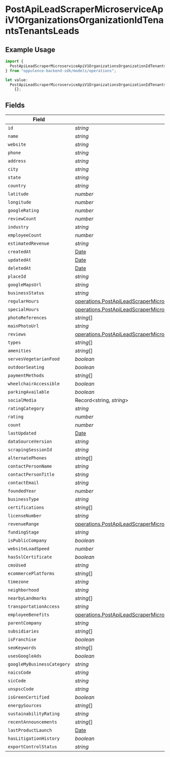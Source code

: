 # PostApiLeadScraperMicroserviceApiV1OrganizationsOrganizationIdTenantsTenantsLeads

## Example Usage

```typescript
import {
  PostApiLeadScraperMicroserviceApiV1OrganizationsOrganizationIdTenantsTenantsLeads,
} from "oppulence-backend-sdk/models/operations";

let value:
  PostApiLeadScraperMicroserviceApiV1OrganizationsOrganizationIdTenantsTenantsLeads =
    {};
```

## Fields

| Field                                                                                                                                                                                                                                | Type                                                                                                                                                                                                                                 | Required                                                                                                                                                                                                                             | Description                                                                                                                                                                                                                          |
| ------------------------------------------------------------------------------------------------------------------------------------------------------------------------------------------------------------------------------------ | ------------------------------------------------------------------------------------------------------------------------------------------------------------------------------------------------------------------------------------ | ------------------------------------------------------------------------------------------------------------------------------------------------------------------------------------------------------------------------------------ | ------------------------------------------------------------------------------------------------------------------------------------------------------------------------------------------------------------------------------------ |
| `id`                                                                                                                                                                                                                                 | *string*                                                                                                                                                                                                                             | :heavy_minus_sign:                                                                                                                                                                                                                   | N/A                                                                                                                                                                                                                                  |
| `name`                                                                                                                                                                                                                               | *string*                                                                                                                                                                                                                             | :heavy_minus_sign:                                                                                                                                                                                                                   | N/A                                                                                                                                                                                                                                  |
| `website`                                                                                                                                                                                                                            | *string*                                                                                                                                                                                                                             | :heavy_minus_sign:                                                                                                                                                                                                                   | N/A                                                                                                                                                                                                                                  |
| `phone`                                                                                                                                                                                                                              | *string*                                                                                                                                                                                                                             | :heavy_minus_sign:                                                                                                                                                                                                                   | N/A                                                                                                                                                                                                                                  |
| `address`                                                                                                                                                                                                                            | *string*                                                                                                                                                                                                                             | :heavy_minus_sign:                                                                                                                                                                                                                   | N/A                                                                                                                                                                                                                                  |
| `city`                                                                                                                                                                                                                               | *string*                                                                                                                                                                                                                             | :heavy_minus_sign:                                                                                                                                                                                                                   | N/A                                                                                                                                                                                                                                  |
| `state`                                                                                                                                                                                                                              | *string*                                                                                                                                                                                                                             | :heavy_minus_sign:                                                                                                                                                                                                                   | N/A                                                                                                                                                                                                                                  |
| `country`                                                                                                                                                                                                                            | *string*                                                                                                                                                                                                                             | :heavy_minus_sign:                                                                                                                                                                                                                   | N/A                                                                                                                                                                                                                                  |
| `latitude`                                                                                                                                                                                                                           | *number*                                                                                                                                                                                                                             | :heavy_minus_sign:                                                                                                                                                                                                                   | N/A                                                                                                                                                                                                                                  |
| `longitude`                                                                                                                                                                                                                          | *number*                                                                                                                                                                                                                             | :heavy_minus_sign:                                                                                                                                                                                                                   | N/A                                                                                                                                                                                                                                  |
| `googleRating`                                                                                                                                                                                                                       | *number*                                                                                                                                                                                                                             | :heavy_minus_sign:                                                                                                                                                                                                                   | N/A                                                                                                                                                                                                                                  |
| `reviewCount`                                                                                                                                                                                                                        | *number*                                                                                                                                                                                                                             | :heavy_minus_sign:                                                                                                                                                                                                                   | N/A                                                                                                                                                                                                                                  |
| `industry`                                                                                                                                                                                                                           | *string*                                                                                                                                                                                                                             | :heavy_minus_sign:                                                                                                                                                                                                                   | N/A                                                                                                                                                                                                                                  |
| `employeeCount`                                                                                                                                                                                                                      | *number*                                                                                                                                                                                                                             | :heavy_minus_sign:                                                                                                                                                                                                                   | N/A                                                                                                                                                                                                                                  |
| `estimatedRevenue`                                                                                                                                                                                                                   | *string*                                                                                                                                                                                                                             | :heavy_minus_sign:                                                                                                                                                                                                                   | N/A                                                                                                                                                                                                                                  |
| `createdAt`                                                                                                                                                                                                                          | [Date](https://developer.mozilla.org/en-US/docs/Web/JavaScript/Reference/Global_Objects/Date)                                                                                                                                        | :heavy_minus_sign:                                                                                                                                                                                                                   | N/A                                                                                                                                                                                                                                  |
| `updatedAt`                                                                                                                                                                                                                          | [Date](https://developer.mozilla.org/en-US/docs/Web/JavaScript/Reference/Global_Objects/Date)                                                                                                                                        | :heavy_minus_sign:                                                                                                                                                                                                                   | N/A                                                                                                                                                                                                                                  |
| `deletedAt`                                                                                                                                                                                                                          | [Date](https://developer.mozilla.org/en-US/docs/Web/JavaScript/Reference/Global_Objects/Date)                                                                                                                                        | :heavy_minus_sign:                                                                                                                                                                                                                   | N/A                                                                                                                                                                                                                                  |
| `placeId`                                                                                                                                                                                                                            | *string*                                                                                                                                                                                                                             | :heavy_minus_sign:                                                                                                                                                                                                                   | N/A                                                                                                                                                                                                                                  |
| `googleMapsUrl`                                                                                                                                                                                                                      | *string*                                                                                                                                                                                                                             | :heavy_minus_sign:                                                                                                                                                                                                                   | N/A                                                                                                                                                                                                                                  |
| `businessStatus`                                                                                                                                                                                                                     | *string*                                                                                                                                                                                                                             | :heavy_minus_sign:                                                                                                                                                                                                                   | N/A                                                                                                                                                                                                                                  |
| `regularHours`                                                                                                                                                                                                                       | [operations.PostApiLeadScraperMicroserviceApiV1OrganizationsOrganizationIdTenantsTenantsRegularHours](../../models/operations/postapileadscrapermicroserviceapiv1organizationsorganizationidtenantstenantsregularhours.md)[]         | :heavy_minus_sign:                                                                                                                                                                                                                   | N/A                                                                                                                                                                                                                                  |
| `specialHours`                                                                                                                                                                                                                       | [operations.PostApiLeadScraperMicroserviceApiV1OrganizationsOrganizationIdTenantsTenantsSpecialHours](../../models/operations/postapileadscrapermicroserviceapiv1organizationsorganizationidtenantstenantsspecialhours.md)[]         | :heavy_minus_sign:                                                                                                                                                                                                                   | N/A                                                                                                                                                                                                                                  |
| `photoReferences`                                                                                                                                                                                                                    | *string*[]                                                                                                                                                                                                                           | :heavy_minus_sign:                                                                                                                                                                                                                   | N/A                                                                                                                                                                                                                                  |
| `mainPhotoUrl`                                                                                                                                                                                                                       | *string*                                                                                                                                                                                                                             | :heavy_minus_sign:                                                                                                                                                                                                                   | N/A                                                                                                                                                                                                                                  |
| `reviews`                                                                                                                                                                                                                            | [operations.PostApiLeadScraperMicroserviceApiV1OrganizationsOrganizationIdTenantsTenantsReviews](../../models/operations/postapileadscrapermicroserviceapiv1organizationsorganizationidtenantstenantsreviews.md)[]                   | :heavy_minus_sign:                                                                                                                                                                                                                   | N/A                                                                                                                                                                                                                                  |
| `types`                                                                                                                                                                                                                              | *string*[]                                                                                                                                                                                                                           | :heavy_minus_sign:                                                                                                                                                                                                                   | N/A                                                                                                                                                                                                                                  |
| `amenities`                                                                                                                                                                                                                          | *string*[]                                                                                                                                                                                                                           | :heavy_minus_sign:                                                                                                                                                                                                                   | N/A                                                                                                                                                                                                                                  |
| `servesVegetarianFood`                                                                                                                                                                                                               | *boolean*                                                                                                                                                                                                                            | :heavy_minus_sign:                                                                                                                                                                                                                   | N/A                                                                                                                                                                                                                                  |
| `outdoorSeating`                                                                                                                                                                                                                     | *boolean*                                                                                                                                                                                                                            | :heavy_minus_sign:                                                                                                                                                                                                                   | N/A                                                                                                                                                                                                                                  |
| `paymentMethods`                                                                                                                                                                                                                     | *string*[]                                                                                                                                                                                                                           | :heavy_minus_sign:                                                                                                                                                                                                                   | N/A                                                                                                                                                                                                                                  |
| `wheelchairAccessible`                                                                                                                                                                                                               | *boolean*                                                                                                                                                                                                                            | :heavy_minus_sign:                                                                                                                                                                                                                   | N/A                                                                                                                                                                                                                                  |
| `parkingAvailable`                                                                                                                                                                                                                   | *boolean*                                                                                                                                                                                                                            | :heavy_minus_sign:                                                                                                                                                                                                                   | N/A                                                                                                                                                                                                                                  |
| `socialMedia`                                                                                                                                                                                                                        | Record<string, *string*>                                                                                                                                                                                                             | :heavy_minus_sign:                                                                                                                                                                                                                   | N/A                                                                                                                                                                                                                                  |
| `ratingCategory`                                                                                                                                                                                                                     | *string*                                                                                                                                                                                                                             | :heavy_minus_sign:                                                                                                                                                                                                                   | N/A                                                                                                                                                                                                                                  |
| `rating`                                                                                                                                                                                                                             | *number*                                                                                                                                                                                                                             | :heavy_minus_sign:                                                                                                                                                                                                                   | N/A                                                                                                                                                                                                                                  |
| `count`                                                                                                                                                                                                                              | *number*                                                                                                                                                                                                                             | :heavy_minus_sign:                                                                                                                                                                                                                   | N/A                                                                                                                                                                                                                                  |
| `lastUpdated`                                                                                                                                                                                                                        | [Date](https://developer.mozilla.org/en-US/docs/Web/JavaScript/Reference/Global_Objects/Date)                                                                                                                                        | :heavy_minus_sign:                                                                                                                                                                                                                   | N/A                                                                                                                                                                                                                                  |
| `dataSourceVersion`                                                                                                                                                                                                                  | *string*                                                                                                                                                                                                                             | :heavy_minus_sign:                                                                                                                                                                                                                   | N/A                                                                                                                                                                                                                                  |
| `scrapingSessionId`                                                                                                                                                                                                                  | *string*                                                                                                                                                                                                                             | :heavy_minus_sign:                                                                                                                                                                                                                   | N/A                                                                                                                                                                                                                                  |
| `alternatePhones`                                                                                                                                                                                                                    | *string*[]                                                                                                                                                                                                                           | :heavy_minus_sign:                                                                                                                                                                                                                   | N/A                                                                                                                                                                                                                                  |
| `contactPersonName`                                                                                                                                                                                                                  | *string*                                                                                                                                                                                                                             | :heavy_minus_sign:                                                                                                                                                                                                                   | N/A                                                                                                                                                                                                                                  |
| `contactPersonTitle`                                                                                                                                                                                                                 | *string*                                                                                                                                                                                                                             | :heavy_minus_sign:                                                                                                                                                                                                                   | N/A                                                                                                                                                                                                                                  |
| `contactEmail`                                                                                                                                                                                                                       | *string*                                                                                                                                                                                                                             | :heavy_minus_sign:                                                                                                                                                                                                                   | N/A                                                                                                                                                                                                                                  |
| `foundedYear`                                                                                                                                                                                                                        | *number*                                                                                                                                                                                                                             | :heavy_minus_sign:                                                                                                                                                                                                                   | N/A                                                                                                                                                                                                                                  |
| `businessType`                                                                                                                                                                                                                       | *string*                                                                                                                                                                                                                             | :heavy_minus_sign:                                                                                                                                                                                                                   | N/A                                                                                                                                                                                                                                  |
| `certifications`                                                                                                                                                                                                                     | *string*[]                                                                                                                                                                                                                           | :heavy_minus_sign:                                                                                                                                                                                                                   | N/A                                                                                                                                                                                                                                  |
| `licenseNumber`                                                                                                                                                                                                                      | *string*                                                                                                                                                                                                                             | :heavy_minus_sign:                                                                                                                                                                                                                   | N/A                                                                                                                                                                                                                                  |
| `revenueRange`                                                                                                                                                                                                                       | [operations.PostApiLeadScraperMicroserviceApiV1OrganizationsOrganizationIdTenantsTenantsRevenueRange](../../models/operations/postapileadscrapermicroserviceapiv1organizationsorganizationidtenantstenantsrevenuerange.md)           | :heavy_minus_sign:                                                                                                                                                                                                                   | N/A                                                                                                                                                                                                                                  |
| `fundingStage`                                                                                                                                                                                                                       | *string*                                                                                                                                                                                                                             | :heavy_minus_sign:                                                                                                                                                                                                                   | N/A                                                                                                                                                                                                                                  |
| `isPublicCompany`                                                                                                                                                                                                                    | *boolean*                                                                                                                                                                                                                            | :heavy_minus_sign:                                                                                                                                                                                                                   | N/A                                                                                                                                                                                                                                  |
| `websiteLoadSpeed`                                                                                                                                                                                                                   | *number*                                                                                                                                                                                                                             | :heavy_minus_sign:                                                                                                                                                                                                                   | N/A                                                                                                                                                                                                                                  |
| `hasSslCertificate`                                                                                                                                                                                                                  | *boolean*                                                                                                                                                                                                                            | :heavy_minus_sign:                                                                                                                                                                                                                   | N/A                                                                                                                                                                                                                                  |
| `cmsUsed`                                                                                                                                                                                                                            | *string*                                                                                                                                                                                                                             | :heavy_minus_sign:                                                                                                                                                                                                                   | N/A                                                                                                                                                                                                                                  |
| `ecommercePlatforms`                                                                                                                                                                                                                 | *string*[]                                                                                                                                                                                                                           | :heavy_minus_sign:                                                                                                                                                                                                                   | N/A                                                                                                                                                                                                                                  |
| `timezone`                                                                                                                                                                                                                           | *string*                                                                                                                                                                                                                             | :heavy_minus_sign:                                                                                                                                                                                                                   | N/A                                                                                                                                                                                                                                  |
| `neighborhood`                                                                                                                                                                                                                       | *string*                                                                                                                                                                                                                             | :heavy_minus_sign:                                                                                                                                                                                                                   | N/A                                                                                                                                                                                                                                  |
| `nearbyLandmarks`                                                                                                                                                                                                                    | *string*[]                                                                                                                                                                                                                           | :heavy_minus_sign:                                                                                                                                                                                                                   | N/A                                                                                                                                                                                                                                  |
| `transportationAccess`                                                                                                                                                                                                               | *string*                                                                                                                                                                                                                             | :heavy_minus_sign:                                                                                                                                                                                                                   | N/A                                                                                                                                                                                                                                  |
| `employeeBenefits`                                                                                                                                                                                                                   | [operations.PostApiLeadScraperMicroserviceApiV1OrganizationsOrganizationIdTenantsTenantsEmployeeBenefits](../../models/operations/postapileadscrapermicroserviceapiv1organizationsorganizationidtenantstenantsemployeebenefits.md)[] | :heavy_minus_sign:                                                                                                                                                                                                                   | N/A                                                                                                                                                                                                                                  |
| `parentCompany`                                                                                                                                                                                                                      | *string*                                                                                                                                                                                                                             | :heavy_minus_sign:                                                                                                                                                                                                                   | N/A                                                                                                                                                                                                                                  |
| `subsidiaries`                                                                                                                                                                                                                       | *string*[]                                                                                                                                                                                                                           | :heavy_minus_sign:                                                                                                                                                                                                                   | N/A                                                                                                                                                                                                                                  |
| `isFranchise`                                                                                                                                                                                                                        | *boolean*                                                                                                                                                                                                                            | :heavy_minus_sign:                                                                                                                                                                                                                   | N/A                                                                                                                                                                                                                                  |
| `seoKeywords`                                                                                                                                                                                                                        | *string*[]                                                                                                                                                                                                                           | :heavy_minus_sign:                                                                                                                                                                                                                   | N/A                                                                                                                                                                                                                                  |
| `usesGoogleAds`                                                                                                                                                                                                                      | *boolean*                                                                                                                                                                                                                            | :heavy_minus_sign:                                                                                                                                                                                                                   | N/A                                                                                                                                                                                                                                  |
| `googleMyBusinessCategory`                                                                                                                                                                                                           | *string*                                                                                                                                                                                                                             | :heavy_minus_sign:                                                                                                                                                                                                                   | N/A                                                                                                                                                                                                                                  |
| `naicsCode`                                                                                                                                                                                                                          | *string*                                                                                                                                                                                                                             | :heavy_minus_sign:                                                                                                                                                                                                                   | N/A                                                                                                                                                                                                                                  |
| `sicCode`                                                                                                                                                                                                                            | *string*                                                                                                                                                                                                                             | :heavy_minus_sign:                                                                                                                                                                                                                   | N/A                                                                                                                                                                                                                                  |
| `unspscCode`                                                                                                                                                                                                                         | *string*                                                                                                                                                                                                                             | :heavy_minus_sign:                                                                                                                                                                                                                   | N/A                                                                                                                                                                                                                                  |
| `isGreenCertified`                                                                                                                                                                                                                   | *boolean*                                                                                                                                                                                                                            | :heavy_minus_sign:                                                                                                                                                                                                                   | N/A                                                                                                                                                                                                                                  |
| `energySources`                                                                                                                                                                                                                      | *string*[]                                                                                                                                                                                                                           | :heavy_minus_sign:                                                                                                                                                                                                                   | N/A                                                                                                                                                                                                                                  |
| `sustainabilityRating`                                                                                                                                                                                                               | *string*                                                                                                                                                                                                                             | :heavy_minus_sign:                                                                                                                                                                                                                   | N/A                                                                                                                                                                                                                                  |
| `recentAnnouncements`                                                                                                                                                                                                                | *string*[]                                                                                                                                                                                                                           | :heavy_minus_sign:                                                                                                                                                                                                                   | N/A                                                                                                                                                                                                                                  |
| `lastProductLaunch`                                                                                                                                                                                                                  | [Date](https://developer.mozilla.org/en-US/docs/Web/JavaScript/Reference/Global_Objects/Date)                                                                                                                                        | :heavy_minus_sign:                                                                                                                                                                                                                   | N/A                                                                                                                                                                                                                                  |
| `hasLitigationHistory`                                                                                                                                                                                                               | *boolean*                                                                                                                                                                                                                            | :heavy_minus_sign:                                                                                                                                                                                                                   | N/A                                                                                                                                                                                                                                  |
| `exportControlStatus`                                                                                                                                                                                                                | *string*                                                                                                                                                                                                                             | :heavy_minus_sign:                                                                                                                                                                                                                   | N/A                                                                                                                                                                                                                                  |